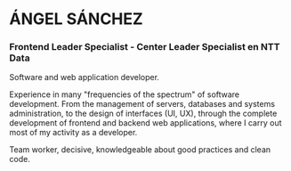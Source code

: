 # ÁNGEL SÁNCHEZ
### Frontend Leader Specialist - Center Leader Specialist en NTT Data

Software and web application developer.

Experience in many "frequencies of the spectrum" of software development. From the management of servers, databases and systems administration, to the design of interfaces (UI, UX), through the complete development of frontend and backend web applications, where I carry out most of my activity as a developer.

Team worker, decisive, knowledgeable about good practices and clean code.
